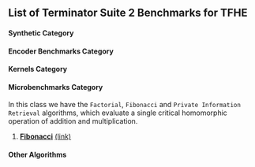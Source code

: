## List of Terminator Suite 2 Benchmarks for TFHE

#### Synthetic Category
<!-- In this class we have the `NQueens` and `Tak` algorithms, which evaluate the universality of the underlying abstract machine using recursion. -->

<!-- 1. __[N-Queens](https://github.com/TrustworthyComputing/Terminator2-HomomorphicDays/blob/master/Synthetic/nqueens)__ [(link)](http://www.kotesovec.cz/rivin_1994.pdf) -->

<!-- 1. __[Tak function](https://github.com/TrustworthyComputing/Terminator2-HomomorphicDays/blob/master/Synthetic/tak_function)__ [(link)](http://www.users.miamioh.edu/ishiut/papers/tarai_ipl.pdf) -->

#### Encoder Benchmarks Category
<!-- This class comprises three real-life cryptographic and hash applications (namely `Speck`, `Simon` and `Jenkins`), which are demanding in terms of bitwise operations. -->

<!-- 1. __[Speck (cipher)](https://github.com/TrustworthyComputing/Terminator2-HomomorphicDays/blob/master/EncoderBenchmarks/SpeckCipher)__ [(link)](https://eprint.iacr.org/2013/404.pdf) -->

<!-- 1. __[Simon (cipher)](https://github.com/TrustworthyComputing/Terminator2-HomomorphicDays/blob/master/EncoderBenchmarks/SimonCipher)__ [(link)](https://eprint.iacr.org/2013/404.pdf) -->

<!-- 1. __[Jenkins one-at-a-time Hash Function](https://github.com/TrustworthyComputing/Terminator2-HomomorphicDays/blob/master/EncoderBenchmarks/jenkinsHash)__ [(link)](http://www.burtleburtle.net/bob/hash/doobs.html) -->

#### Kernels Category
<!-- In this class we have the `Insertion Sort`, `Set Intersection`, `Deduplication (Union)`, `Matrix Multiplication`, `Primes (Sieve of Eratosthenes)`, and `Permutations`, which evaluate essential loops that combine memory swaps and arithmetic operations. These kernels also have significance in privacy-sensitive real-life applications: for example, set intersection is used to evaluate collision courses of military satellites without revealing actual paths, while permutations is an important part of DNA sequencing. -->

<!-- 1. __[Insertion-sort](https://github.com/TrustworthyComputing/Terminator2-HomomorphicDays/blob/master/Kernels/insertionSort)__ [(link)](http://citeseerx.ist.psu.edu/viewdoc/download?doi=10.1.1.45.8017&rep=rep1&type=pdf) -->

<!-- 1. __[Private Set Intersection](https://github.com/momalab/privacy_benchmarks/tree/master/Kernels/PSI)__ [(link)](https://www.cs.virginia.edu/~evans/pubs/ndss2012/psi.pdf) -->

<!-- 1. __[Data Deduplication Algorithm](https://github.com/TrustworthyComputing/Terminator2-HomomorphicDays/blob/master/Kernels/deduplication)__ [(link)](https://dl.acm.org/citation.cfm?id=1456471) -->

<!-- 1. __[Permutations](Kernels/permutations)__ [(link)](http://mathworld.wolfram.com/Permutation.html) -->

<!-- 1. __[Sieve of Eratosthenes](Kernels/sieveOfEratosthenes)__ [(link)](http://mathworld.wolfram.com/SieveofEratosthenes.html) -->

<!-- 1. __[Matrix Multiplication](https://github.com/TrustworthyComputing/Terminator2-HomomorphicDays/blob/master/Kernels/matrixMultiplication)__ [(link)](http://mathworld.wolfram.com/MatrixMultiplication.html) -->

#### Microbenchmarks Category
In this class we have the `Factorial`, `Fibonacci` and `Private Information Retrieval` algorithms, which evaluate a single critical homomorphic operation of addition and multiplication.

<!-- 1. __[Private Information Retrieval](Microbenchmarks/PIR/)__ [(link)](https://crysp.uwaterloo.ca/courses/pet/F09/cache/www.dbis.informatik.hu-berlin.de/fileadmin/research/papers/conferences/2001-gi_ocg-asonov.pdf) -->

<!-- 1. __[Factorial](Microbenchmarks/factorial)__ [(link)](http://mathworld.wolfram.com/Factorial.html) -->

1. __[Fibonacci](Microbenchmarks/fibonacci)__ [(link)](http://mathworld.wolfram.com/FibonacciNumber.html)

#### Other Algorithms
<!-- 1. __[Number Occurrences](OtherAlgorithms/numOccurrences)__ -->
